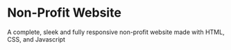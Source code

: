 # Non-Profit Website
A complete, sleek and fully responsive non-profit website made with HTML, CSS, and Javascript
